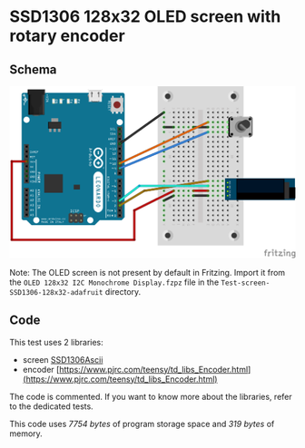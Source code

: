 # SSD1306 128x32 OLED screen with rotary encoder

## Schema

![Schema](schema.png)

Note: The OLED screen is not present by default in Fritzing. Import it from the `OLED 128x32 I2C Monochrome Display.fzpz` file in the `Test-screen-SSD1306-128x32-adafruit` directory.

## Code

This test uses 2 libraries:
* screen [SSD1306Ascii](https://github.com/greiman/SSD1306Ascii)
* encoder [https://www.pjrc.com/teensy/td_libs_Encoder.html](https://www.pjrc.com/teensy/td_libs_Encoder.html)

The code is commented. If you want to know more about the libraries, refer to the dedicated tests.

This code uses *7754 bytes* of program storage space and *319 bytes* of memory.